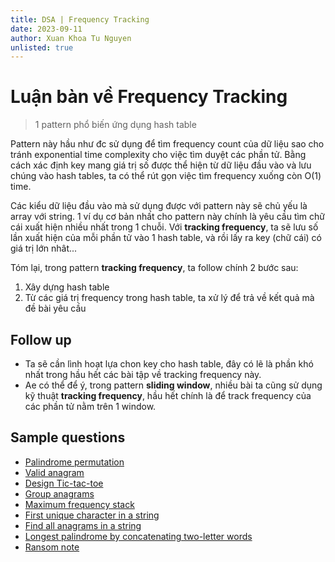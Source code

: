 ```yaml
---
title: DSA | Frequency Tracking
date: 2023-09-11
author: Xuan Khoa Tu Nguyen
unlisted: true
---
```


# Luận bàn về Frequency Tracking

> 1 pattern phổ biến ứng dụng hash table

Pattern này hầu như đc sử dụng để tìm frequency count của dữ liệu sao cho tránh exponential time
complexity cho việc tìm duyệt các phần tử. Bằng cách xác định key mang giá trị số được thể hiện từ
dữ liệu đầu vào và lưu chúng vào hash tables, ta có thể rút gọn việc tìm frequency xuống còn O(1)
time.

Các kiểu dữ liệu đầu vào mà sử dụng được với pattern này sẽ chủ yếu là array với string. 1 ví dụ cơ
bản nhất cho pattern này chính là yêu cầu tìm chữ cái xuất hiện nhiều nhất trong 1 chuỗi. Với
**tracking frequency**, ta sẽ lưu số lần xuất hiện của mỗi phần tử vào 1 hash table, và rồi lấy ra
key (chữ cái) có giá trị lớn nhât...

Tóm lại, trong pattern **tracking frequency**, ta follow chính 2 bước sau:

1. Xây dựng hash table
2. Từ các giá trị frequency trong hash table, ta xử lý để trả về kết quả mà đề bài yêu cầu

## Follow up

- Ta sẽ cần lình hoạt lựa chon key cho hash table, đây có lẽ là phần khó nhất trong hầu hết các bài tập về tracking frequency này.
- Ae có thể để ý, trong pattern **sliding window**, nhiều bài ta cũng sử dụng kỹ thuật **tracking frequency**, hầu hết chính là để track frequency của các phần tử nằm trên 1 window.

## Sample questions

- [Palindrome permutation](https://www.lintcode.com/problem/916/)
- [Valid anagram](https://leetcode.com/problems/valid-anagram)
- [Design Tic-tac-toe](https://www.lintcode.com/problem/746/description)
- [Group anagrams](https://leetcode.com/problems/group-anagrams)
- [Maximum frequency stack](https://leetcode.com/problems/group-anagrams)
- [First unique character in a string](https://leetcode.com/problems/first-unique-character-in-a-string)
- [Find all anagrams in a string](https://leetcode.com/problems/first-unique-character-in-a-string)
- [Longest palindrome by concatenating two-letter words](https://leetcode.com/problems/longest-palindrome-by-concatenating-two-letter-words)
- [Ransom note](https://leetcode.com/problems/ransom-note)
